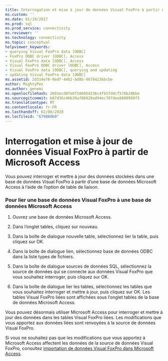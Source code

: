 ```yaml
---
title: Interrogation et mise à jour de données Visual FoxPro à partir de Microsoft Access | Microsoft Docs
ms.custom: ''
ms.date: 01/19/2017
ms.prod: sql
ms.prod_service: connectivity
ms.reviewer: ''
ms.technology: connectivity
ms.topic: conceptual
helpviewer_keywords:
- querying Visual FoxPro data [ODBC]
- FoxPro ODBC driver [ODBC], Access
- Visual FoxPro data [ODBC], Access
- Visual FoxPro ODBC driver [ODBC], Access
- Visual FoxPro data [ODBC], querying and updating
- updating Visual FoxPro data [ODBC]
ms.assetid: 2d314e78-9edf-44b2-bd8b-96784236bcbe
author: MightyPen
ms.author: genemi
ms.openlocfilehash: 2681ecd0fe6f586954236c4fb5fddcf576b206be
ms.sourcegitcommit: b87d36c46b39af8b929ad94ec707dee8800950f5
ms.translationtype: MT
ms.contentlocale: fr-FR
ms.lasthandoff: 02/08/2020
ms.locfileid: "67988060"
---
```

# <a name="querying-and-updating-visual-foxpro-data-from-microsoft-access"></a>Interrogation et mise à jour de données Visual FoxPro à partir de Microsoft Access
Vous pouvez interroger et mettre à jour des données stockées dans une base de données Visual FoxPro à partir d’une base de données Microsoft Access à l’aide de l’option de table de liaison.  
  
### <a name="to-link-a-visual-foxpro-database-to-a-microsoft-access-database"></a>Pour lier une base de données Visual FoxPro à une base de données Microsoft Access  
  
1.  Ouvrez une base de données Microsoft Access.  
  
2.  Dans l’onglet tables, cliquez sur nouveau.  
  
3.  Dans la boîte de dialogue nouvelle table, sélectionnez lier la table, puis cliquez sur OK.  
  
4.  Dans la boîte de dialogue lien, sélectionnez base de données ODBC dans la liste types de fichiers.  
  
5.  Dans la boîte de dialogue sources de données SQL, sélectionnez la source de données qui se connecte aux données Visual FoxPro que vous souhaitez interroger, puis cliquez sur OK.  
  
6.  Dans la boîte de dialogue lier les tables, sélectionnez les tables que vous souhaitez interroger et mettre à jour, puis cliquez sur OK. Les tables Visual FoxPro liées sont affichées sous l’onglet tables de la base de données Microsoft Access.  
  
 Vous pouvez désormais utiliser Microsoft Access pour interroger et mettre à jour des données dans les tables Visual FoxPro liées. Les modifications que vous apportez aux données liées sont renvoyées à la source de données Visual FoxPro.  
  
 Si vous ne souhaitez pas que les modifications que vous apportez à Microsoft Access affectent les données de la source de données Visual FoxPro, consultez [importation de données Visual FoxPro dans Microsoft Access](../../odbc/microsoft/importing-visual-foxpro-data-into-microsoft-access.md).
